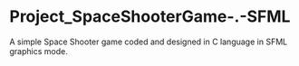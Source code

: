 # Project_SpaceShooterGame-.-SFML
 A simple Space Shooter game coded and designed in C language in SFML graphics mode.

